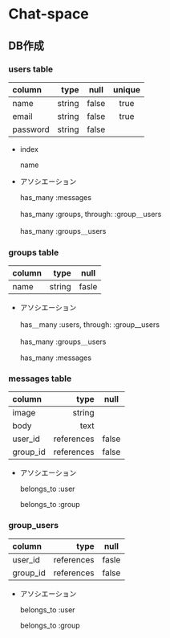 # Chat-space

## DB作成

### users table
| column     | type        |  null    | unique|            
|:-----------|------------:|:--------:|:-----:|
|name        |string       |false     |true   |
|email       |string       |false     |true   |
|password    |string       |false     |       |

* index
   
  name

* アソシエーション
  
  has_many :messages
  
  has_many :groups, through: :group＿users
  
  has_many :groups＿users


### groups table
| column     | type        |   null       |
|:-----------|------------:|:------------:|
| name       |   string    |  fasle       |

* アソシエーション
  
  has＿many :users, through: :group__users
  
  has_many :groups＿users
  
  has_many  :messages


### messages table
| column     | type         |    null      |
|:-----------|-------------:|:------------:|
| image      |    string    |              |
| body       |    text      |              |
| user_id    |    references|  false       |
| group_id   |    references|  false       |



* アソシエーション
  
  belongs_to :user
  
  belongs_to :group


### group_users
| column     | type        |  null        |
|:-----------|------------:|:------------:|
| user_id    |  references |  fasle       |
| group_id   |  references |  false       |



* アソシエーション
  
  belongs_to :user
  
  belongs_to :group




